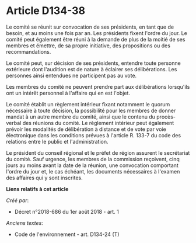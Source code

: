 # Article D134-38

Le comité se réunit sur convocation de ses présidents, en tant que de besoin, et au moins une fois par an. Les présidents
fixent l'ordre du jour. Le comité peut également être réuni à la demande de plus de la moitié de ses membres et émettre, de
sa propre initiative, des propositions ou des recommandations. 

Le comité peut, sur décision de ses présidents, entendre toute personne extérieure dont l'audition est de nature à éclairer
ses délibérations. Les personnes ainsi entendues ne participent pas au vote. 

Les membres du comité ne peuvent prendre part aux délibérations lorsqu'ils ont un intérêt personnel à l'affaire qui en est
l'objet. 

Le comité établit un règlement intérieur fixant notamment le quorum nécessaire à toute décision, la possibilité pour les
membres de donner mandat à un autre membre du comité, ainsi que le contenu du procès-verbal des réunions du comité. Le
règlement intérieur peut également prévoir les modalités de délibération à distance et de vote par voie électronique dans les
conditions prévues à l'article R. 133-7 du code des relations entre le public et l'administration. 

Le président du conseil régional et le préfet de région assurent le secrétariat du comité. Sauf urgence, les membres de la
commission reçoivent, cinq jours au moins avant la date de la réunion, une convocation comportant l'ordre du jour et, le cas
échéant, les documents nécessaires à l'examen des affaires qui y sont inscrites.

**Liens relatifs à cet article**

_Créé par_:

  - Décret n°2018-686 du 1er août 2018 - art. 1

_Anciens textes_:

  - Code de l'environnement - art. D134-24 (T)
